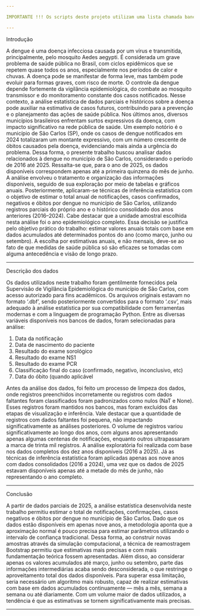 ```yaml
---

IMPORTANTE !!! Os scripts deste projeto utilizam uma lista chamada bancos_de_dados contendo os caminhos para os arquivos .csv referentes aos dados da dengue entre 2016 e 2025. No entanto, esses caminhos estão atualmente configurados para um diretório específico do computador local do autor. Para que os scripts funcionem corretamente no seu computador, é necessário alterar os caminhos dos arquivos na lista bancos_de_dados para refletirem o local onde os arquivos .csv estão salvos no seu sistema. 

---
```

Introdução

A dengue é uma doença infecciosa causada por um vírus e transmitida, principalmente, pelo mosquito Aedes aegypti. É considerada um grave problema de saúde pública no Brasil, com ciclos epidêmicos que se repetem quase todos os anos, especialmente nos períodos de calor e chuvas. A doença pode se manifestar de forma leve, mas também pode evoluir para formas graves, com risco de morte. O controle da dengue depende fortemente da vigilância epidemiológica, do combate ao mosquito transmissor e do monitoramento constante dos casos notificados. Nesse contexto, a análise estatística de dados parciais e históricos sobre a doença pode auxiliar na estimativa de casos futuros, contribuindo para a prevenção e o planejamento das ações de saúde pública.
Nos últimos anos, diversos municípios brasileiros enfrentam surtos expressivos da doença, com impacto significativo na rede pública de saúde. Um exemplo notório é o município de São Carlos (SP), onde os casos de dengue notificados em 2024 totalizaram um montante expressivo, com um número crescente de óbitos causados pela doença, evidenciando mais ainda a urgência do problema. Dessa forma, o presente trabalho buscou analisar dados relacionados à dengue no município de São Carlos, considerando o período de 2016 até 2025. Ressalta-se que, para o ano de 2025, os dados disponíveis correspondem apenas até a primeira quinzena do mês de junho. A análise envolveu o tratamento e organização das informações disponíveis, seguido de sua exploração por meio de tabelas e gráficos anuais. Posteriormente, aplicaram-se técnicas de inferência estatística com o objetivo de estimar o total anual de notificações, casos confirmados, negativos e óbitos por dengue no município de São Carlos, utilizando registros parciais do próprio ano e o histórico consolidado dos anos anteriores (2016–2024).
Cabe destacar que a unidade amostral escolhida nesta análise foi o ano epidemiológico completo. Essa decisão se justifica pelo objetivo prático do trabalho: estimar valores anuais totais com base em dados acumulados até determinados pontos do ano (como março, junho ou setembro). A escolha por estimativas anuais, e não mensais, deve-se ao fato de que medidas de saúde pública só são eficazes se tomadas com alguma antecedência e visão de longo prazo. 

---
Descrição dos dados

Os dados utilizados neste trabalho foram gentilmente fornecidos pela Supervisão de Vigilância Epidemiológica do município de São Carlos, com acesso autorizado para fins acadêmicos. Os arquivos originais estavam no formato ‘.dbf’, sendo posteriormente convertidos para o formato ‘.csv’, mais adequado à análise estatística por sua compatibilidade com ferramentas modernas e com a linguagem de programação Python.
Entre as diversas variáveis disponíveis nos bancos de dados, foram selecionadas para análise:

1. Data da notificação
2. Data de nascimento do paciente
3. Resultado do exame sorológico
4. Resultado do exame NS1
5. Resultado do exame PCR
6. Classificação final do caso (confirmado, negativo, inconclusivo, etc)
7. Data do óbito (quando aplicável
	
Antes da análise dos dados, foi feito um processo de limpeza dos dados, onde registros preenchidos incorretamente ou registros com dados faltantes foram classificados foram padronizados como nulos (NaT e None). Esses registros foram mantidos nos bancos, mas foram excluídos das etapas de visualização e inferência. Vale destacar que a quantidade de registros com dados faltantes foi pequena, não impactando significativamente as análises posteriores.
O volume de registros variou significativamente ao longo dos anos, com alguns anos apresentando apenas algumas centenas de notificações, enquanto outros ultrapassaram a marca de trinta mil registros. A análise exploratória foi realizada com base nos dados completos dos dez anos disponíveis (2016 a 2025). Já as técnicas de inferência estatística foram aplicadas apenas aos nove anos com dados consolidados (2016 a 2024), uma vez que os dados de 2025 estavam disponíveis apenas até a metade do mês de junho, não representando o ano completo.

---
Conclusão

A partir de dados parciais de 2025, a análise estatística desenvolvida neste trabalho permitiu estimar o total de notificações, confirmações, casos negativos e óbitos por dengue no município de São Carlos. Dado que os dados estão disponíveis em apenas nove anos, a metodologia aponta que a aproximação normal é pouco precisa para estimar parâmetros utilizando o intervalo de confiança tradicional. Dessa forma, ao construir novas amostras através da simulação computacional, a técnica de reamostragem Bootstrap permitiu que estimativas mais precisas e com mais fundamentação teórica fossem apresentadas. Além disso, ao considerar apenas os valores acumulados até março, junho ou setembro, parte das informações intermediárias acaba sendo desconsiderada, o que restringe o aproveitamento total dos dados disponíveis. Para superar essa limitação, seria necessário um algoritmo mais robusto, capaz de realizar estimativas com base em dados acumulados continuamente — mês a mês, semana a semana ou até diariamente. Com um volume maior de dados utilizados, a tendência é que as estimativas se tornem significativamente mais precisas.

---
